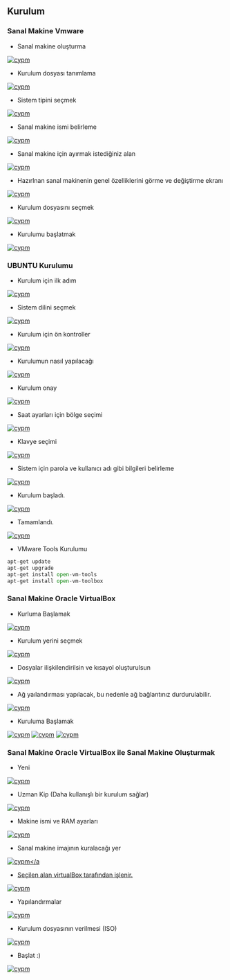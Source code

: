## Kurulum

### Sanal Makine Vmware


+ Sanal makine oluşturma

<a href="#" rel="some text">![cypm](/img/1.png)</a>

+ Kurulum dosyası tanımlama

<a href="#" rel="some text">![cypm](/img/2.png)</a>

+ Sistem tipini seçmek

<a href="#" rel="some text">![cypm](/img/3.png)</a>

+ Sanal makine ismi belirleme

<a href="#" rel="some text">![cypm](/img/4.png)</a>

+ Sanal makine için ayırmak istediğiniz alan

<a href="#" rel="some text">![cypm](/img/5.png)</a>

+ Hazırlnan sanal makinenin genel özelliklerini görme ve değiştirme ekranı

<a href="#" rel="some text">![cypm](/img/6.png)</a>

+ Kurulum dosyasını seçmek

<a href="#" rel="some text">![cypm](/img/8.png)</a>

+ Kurulumu başlatmak

<a href="#" rel="some text">![cypm](/img/7.png)</a>

### UBUNTU Kurulumu

+ Kurulum için ilk adım

<a href="#" rel="some text">![cypm](/img/u1.png)</a>

+ Sistem dilini seçmek

<a href="#" rel="some text">![cypm](/img/u2.png)</a>

+ Kurulum için ön kontroller

<a href="#" rel="some text">![cypm](/img/u3.png)</a>

+ Kurulumun nasıl yapılacağı

<a href="#" rel="some text">![cypm](/img/u4.png)</a>

+ Kurulum onay

<a href="#" rel="some text">![cypm](/img/u5.png)</a>

+ Saat ayarları için bölge seçimi

<a href="#" rel="some text">![cypm](/img/u6.png)</a>

+ Klavye seçimi

<a href="#" rel="some text">![cypm](/img/u7.png)</a>

+ Sistem için parola ve kullanıcı adı gibi bilgileri belirleme

<a href="#" rel="some text">![cypm](/img/u8.png)</a>

+ Kurulum başladı. 

<a href="#" rel="some text">![cypm](/img/u9.png)</a>

+ Tamamlandı.

<a href="#" rel="some text">![cypm](/img/u10.png)</a>

+ VMware Tools Kurulumu

```python
apt-get update
apt-get upgrade
apt-get install open-vm-tools
apt-get install open-vm-toolbox
```

### Sanal Makine Oracle VirtualBox

+ Kurluma Başlamak 

<a href="#" rel="some text">![cypm](/img/o1.png)</a>

+ Kurulum yerini seçmek

<a href="#" rel="some text">![cypm](/img/o2.png)</a>

+ Dosyalar ilişkilendirilsin ve kısayol oluşturulsun

<a href="#" rel="some text">![cypm](/img/o3.png)</a>

+ Ağ yaılandırması yapılacak, bu nedenle ağ bağlantınız durdurulabilir.

<a href="#" rel="some text">![cypm](/img/o4.png)</a>

+ Kuruluma Başlamak

<a href="#" rel="some text">![cypm](/img/o5.png)</a>
<a href="#" rel="some text">![cypm](/img/o6.png)</a>
<a href="#" rel="some text">![cypm](/img/o7.png)</a>

### Sanal Makine Oracle VirtualBox ile Sanal Makine Oluşturmak

+ Yeni 

<a href="#" rel="some text">![cypm](/img/o8.png)</a>

+ Uzman Kip (Daha kullanışlı bir kurulum sağlar)

<a href="#" rel="some text">![cypm](/img/o9.png)</a>

+ Makine ismi ve RAM ayarları

<a href="#" rel="some text">![cypm](/img/o10.png)</a>

+ Sanal makine imajının kuralacağı yer

<a href="#" rel="some text">![cypm](/img/o11.png)</a

+ Seçilen alan virtualBox tarafından işlenir.

<a href="#" rel="some text">![cypm](/img/o12.png)</a>

+ Yapılandırmalar

<a href="#" rel="some text">![cypm](/img/o13.png)</a>

+ Kurulum dosyasının verilmesi (ISO)

<a href="#" rel="some text">![cypm](/img/o14.png)</a>

+ Başlat :)

<a href="#" rel="some text">![cypm](/img/o15.png)</a>
